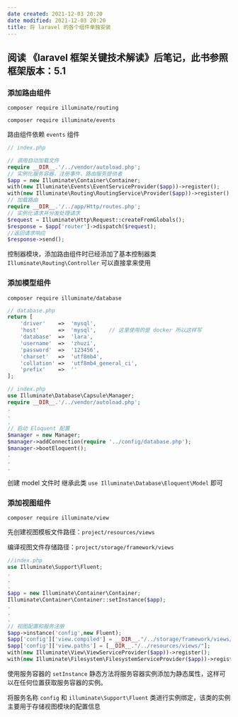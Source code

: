 ```yaml
---
date created: 2021-12-03 20:20
date modified: 2021-12-03 20:20
title: 将 laravel 的各个组件单独安装 
---
```

## 阅读 《laravel 框架关键技术解读》后笔记，此书参照框架版本：5.1



### 添加路由组件

`composer require illuminate/routing`

`composer require illuminate/events`

路由组件依赖 `events` 组件

```php
// index.php

// 调用自动加载文件
require __DIR__.'/../vendor/autoload.php';
// 实例化服务容器，注册事件、路由服务提供者
$app = new Illuminate\Container\Container;
with(new Illuminate\Events\EventServiceProvider($app))->register();
with(new Illuminate\Routing\RoutingService\Provider($app))->register();
// 加载路由
require __DIR__.'/../app/Http/routes.php';
// 实例化请求并分发处理请求
$request = Illuminate\Http\Request::createFromGlobals();
$response = $app['router']->dispatch($request);
//返回请求响应
$response->send();
```

控制器模块，添加路由组件时已经添加了基本控制器类 `Illuminate\Routing\Controller` 可以直接拿来使用



### 添加模型组件

`composer require illuminate/database`

```php
// database.php
return [
    'driver'    =>  'mysql',
    'host'      =>  'mysql',	// 这里使用的是 docker 所以这样写
    'database'  =>  'lara',
    'username'  =>  'zhuzi',
    'password'  =>  '123456',
    'charset'   =>  'utf8mb4',
    'collation' =>  'utf8mb4_general_ci',
    'prefix'    =>  ''
];

// index.php
use Illuminate\Database\Capsule\Manager;
require __DIR__.'/../vendor/autoload.php';
.
.
.
// 启动 Eloquent 配置
$manager = new Manager;
$manager->addConnection(require '../config/database.php');
$manager->bootEloquent();
.
.
.
```

创建 model 文件时 继承此类 `use Illuminate\Database\Eloquent\Model` 即可



### 添加视图组件

`composer require illuminate/view`

先创建视图模板文件路径：`project/resources/views`

编译视图文件存储路径：`project/storage/framework/views`

```php
//index.php
use Illuminate\Support\Fluent;
.
.
.
$app = new Illuminate\Container\Container;
Illuminate\Container\Container::setInstance($app);
.
.
.
// 视图配置和服务注册
$app->instance('config',new Fluent);
$app['config']['view.compiled'] = __DIR__."/../storage/framework/views/";
$app['config']['view.paths'] = [__DIR__."/../resources/views/"];
with(new Illuminate\View\ViewServiceProvider($app))->register();
with(new Illuminate\Filesystem\FilesystemServiceProvider($app))->register();
```

使用服务容器的 `setInstance` 静态方法将服务容器实例添加为静态属性，这样可以在任何位置获取服务容器的实例。

将服务名称 `config` 和 `illuminate\Support\Fluent` 类进行实例绑定，该类的实例主要用于存储视图模块的配置信息

